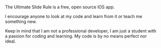 The Ultimate Slide Rule is a free, open source IOS app.

I encourage anyone to look at my code and learn from it or teach me something new.

Keep in mind that I am not a professional developer, I am just a student with a passion for coding and learning. My code is by no means perfect nor ideal.
